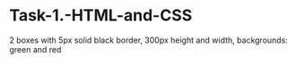 # Task-1.-HTML-and-CSS
2 boxes with 5px solid black border, 300px height and width, backgrounds: green and red
